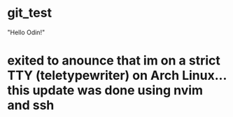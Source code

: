 # git_test
"Hello Odin!"

# exited to anounce that im on a strict TTY (teletypewriter) on Arch Linux... this update was done using nvim and ssh
